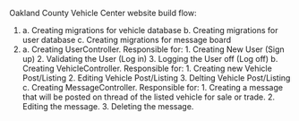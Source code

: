 Oakland County Vehicle Center website build flow:

1.
    a. Creating migrations for vehicle database
    b. Creating migrations for user database
    c. Creating migrations for message board
2.
    a. Creating UserController. Responsible for:
        1. Creating New User (Sign up)
        2. Validating the User (Log in)
        3. Logging the User off (Log off)
    b. Creating VehicleController. Responsible for:
        1. Creating new Vehicle Post/Listing
        2. Editing Vehicle Post/Listing
        3. Delting Vehicle Post/Listing
    c. Creating MessageController. Responsible for:
        1. Creating a message that will be posted on thread of the listed vehicle for sale or trade.
        2. Editing the message.
        3. Deleting the message.
